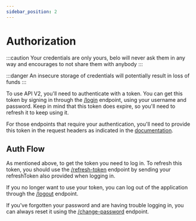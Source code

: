 ```yaml
---
sidebar_position: 2
---
```


# Authorization

:::caution
Your credentials are only yours, belo will never ask them in any way and encourages to not share them with anybody
:::

:::danger
An insecure storage of credentials will potentially result in loss of funds
:::

To use API V2, you'll need to authenticate with a token. You can get this token by signing in through the [/login](/v2#tag/auth/paths/~1v2~1auth~1login/post) endpoint, using your username and password. Keep in mind that this token does expire, so you'll need to refresh it to keep using it.

For those endpoints that require your authentication, you'll need to provide this token in the request headers as indicated in the [documentation](/v2#tag/auth).

## Auth Flow

As mentioned above, to get the token you need to log in. To refresh this token, you should use the [/refresh-token](/v2#tag/auth/paths/~1v2~1auth~1refresh-token/post) endpoint by sending your refreshToken also provided when logging in.

If you no longer want to use your token, you can log out of the application through the [/logout](/v2#tag/auth/paths/~1v2~1auth~1logout/get) endpoint.

If you've forgotten your password and are having trouble logging in, you can always reset it using the [/change-password](/v2#tag/auth/paths/~1v2~1auth~1change-password/put) endpoint.
